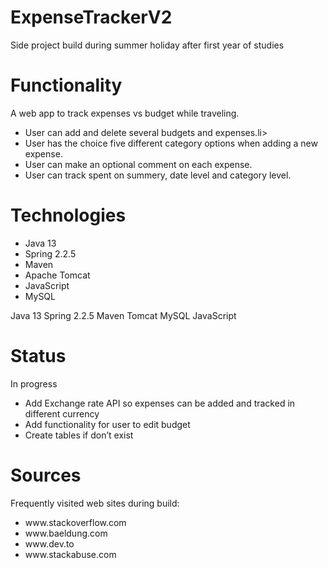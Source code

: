 # ExpenseTrackerV2
Side project build during summer holiday after first year of studies

# Functionality
A web app to track expenses vs budget while traveling.
<ul>
<li>User can add and delete several budgets and expenses.li>
<li>User has the choice five different category options when adding a new expense. </li>
<li>User can make an optional comment on each expense. </li>
<li>User can track spent on summery, date level and category level. </li>
</ul>

# Technologies
<ul>
<li>Java 13</li>
<li>Spring 2.2.5</li>
<li>Maven</li>
<li>Apache Tomcat</li>
<li>JavaScript</li>
<li>MySQL</li>
</ul>
Java 13
Spring 2.2.5
Maven
Tomcat
MySQL
JavaScript


# Status
In progress
<ul>
<li>Add Exchange rate API so expenses can be added and tracked in different currency</li>
<li>Add functionality for user to edit budget</li>
<li>Create tables if don’t exist</li>
</ul>

# Sources
Frequently visited web sites during build:
<ul>
<li>www.stackoverflow.com</li>
<li>www.baeldung.com</li>
<li>www.dev.to</li>
<li>www.stackabuse.com</li>
</ul>

